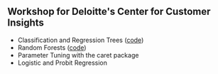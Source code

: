 ## Workshop for Deloitte's Center for Customer Insights

* Classification and Regression Trees ([code](classification_and_regression_trees.R))
* Random Forests ([code](random_forests.R))
* Parameter Tuning with the caret package
* Logistic and Probit Regression
